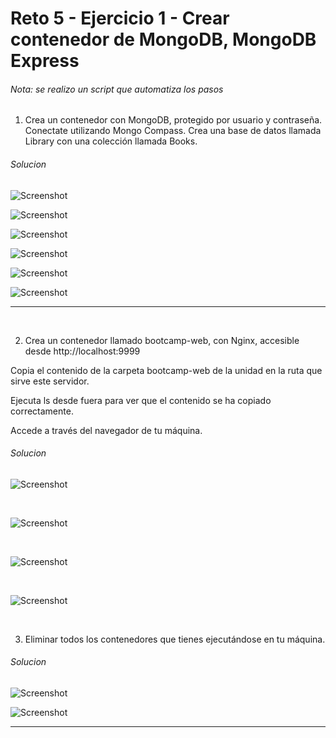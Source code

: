 # Reto 5 - Ejercicio 1 - Crear contenedor de MongoDB, MongoDB Express

###### Nota: se realizo un script que automatiza los pasos

1. Crea un contenedor con MongoDB, protegido por usuario y contraseña. Conectate utilizando Mongo Compass. Crea una base de datos llamada Library con una colección llamada Books.



###### Solucion

![Screenshot](./img/reto6_0.png)
<br>

![Screenshot](./img/reto6_1.png)
<br>

![Screenshot](./img/reto6_2.png)
<br>

![Screenshot](./img/reto6_3.png)
<br>

![Screenshot](./img/reto6_4.png)
<br>

![Screenshot](./img/reto6_5.png)
<br>

---
<br>



2. Crea un contenedor llamado bootcamp-web, con Nginx, accesible desde http://localhost:9999

Copia el contenido de la carpeta bootcamp-web de la unidad en la ruta que sirve este servidor.

Ejecuta ls desde fuera para ver que el contenido se ha copiado correctamente.

Accede a través del navegador de tu máquina.



###### Solucion

![Screenshot](./img/reto6_6.png)


<br>

![Screenshot](./img/reto6_7.png)


<br>

![Screenshot](./img/reto6_8.png)


<br>

![Screenshot](./img/reto6_9.png)


<br>


3.  Eliminar todos los contenedores que tienes ejecutándose en tu máquina. 



###### Solucion

![Screenshot](./img/reto6_10.png)
<br>

![Screenshot](./img/reto6_11.png)

---



